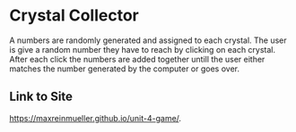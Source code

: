 # Crystal Collector

A numbers are randomly generated and assigned to each crystal. The user is give a random number they have to reach by clicking on each crystal. After each click the numbers are added together untill the user either matches the number generated by the computer or goes over.

## Link to Site
https://maxreinmueller.github.io/unit-4-game/.
